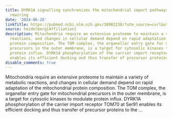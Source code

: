 ```yaml
---
title: DYRK1A signalling synchronizes the mitochondrial import pathways for metabolic
  rewiring
date: '2024-06-20'
linkTitle: https://pubmed.ncbi.nlm.nih.gov/38902238/?utm_source=curl&utm_medium=rss&utm_campaign=pubmed-2&utm_content=1FakS-2QOkCT8HsMOQP1bCRQ4YzyumYOmxmF0moLsQ3dFB1E9V&fc=20220326224207&ff=20240621182551&v=2.18.0.post9+e462414
source: heidelberg[Affiliation]
description: Mitochondria require an extensive proteome to maintain a variety of metabolic
  reactions, and changes in cellular demand depend on rapid adaptation of the mitochondrial
  protein composition. The TOM complex, the organellar entry gate for mitochondrial
  precursors in the outer membrane, is a target for cytosolic kinases to modulate
  protein influx. DYRK1A phosphorylation of the carrier import receptor TOM70 at Ser91
  enables its efficient docking and thus transfer of precursor proteins to the ...
disable_comments: true
---
```

Mitochondria require an extensive proteome to maintain a variety of metabolic reactions, and changes in cellular demand depend on rapid adaptation of the mitochondrial protein composition. The TOM complex, the organellar entry gate for mitochondrial precursors in the outer membrane, is a target for cytosolic kinases to modulate protein influx. DYRK1A phosphorylation of the carrier import receptor TOM70 at Ser91 enables its efficient docking and thus transfer of precursor proteins to the ...